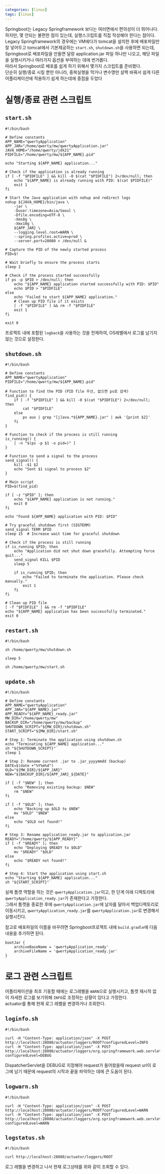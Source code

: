 ```yaml
---
categories: [linux]
tags: [linux]
---
```


Springboot는 Legacy Springframework 보다는 여러면에서 편의성이 더 뛰어나다.  
하지만, 몇 안되는 불편한 점이 있는데, 실행스크립트를 직접 작성해야 한다는 점이다.  
Legacy Springframework의 경우에는 VM에다가 tomcat을 설치한 후에 배포파일만 잘 넣어두고 tomcat에서 기본제공하는 `start.sh`, `shutdown.sh`을 사용하면 되는데, Springboot로 배포파일을 만들면 달랑 application.jar 파일 하나만 나오고, 해당 파일을 실행시키거나 여러가지 옵션을 부여하는 데에 번거롭다.  
따라서 Springboot로 배포를 쉽게 하기 위해서 몇가지 스크립트를 준비했다.  
단순히 실행/종료 시킬 뿐만 아니라, 중복실행을 막거나 변수명만 살짝 바꿔서 쉽게 다른 어플리케이션에 적용하기 쉽게 하는데에 중점을 두었다

# 실행/종료 관련 스크립트 

## `start.sh`
```shell
#!/bin/bash

# Define constants
APP_NAME="qwertyApplication"
APP_JAR="/home/qwerty/mw/qwertyApplication.jar"
JAVA_HOME="/home/qwerty/jdk21"
PIDFILE="/home/qwerty/mw/${APP_NAME}.pid"

echo "Starting ${APP_NAME} application..."

# Check if the application is already running
if [ -f "$PIDFILE" ] && kill -0 $(cat "$PIDFILE") 2>/dev/null; then
    echo "${APP_NAME} is already running with PID: $(cat $PIDFILE)"
    exit 1
fi

# Start the Java application with nohup and redirect logs
nohup ${JAVA_HOME}/bin/java \
    -jar \
    -Duser.timezone=Asia/Seoul \
    -Dfile.encoding=UTF-8 \
    -Xms8g \
    -Xmx10g \
    ${APP_JAR} \
    --logging.level.root=WARN \
    --spring.profiles.active=prod \
    --server.port=28080 > /dev/null &

# Capture the PID of the newly started process
PID=$!

# Wait briefly to ensure the process starts
sleep 2

# Check if the process started successfully
if ps -p $PID > /dev/null; then
    echo "${APP_NAME} application started successfully with PID: $PID"
    echo $PID > "$PIDFILE"
else
    echo "Failed to start ${APP_NAME} application."
    # Clean up PID file if it exists
    [ -f "$PIDFILE" ] && rm -f "$PIDFILE"
    exit 1
fi

exit 0
```
프로젝트 내에 포함된 `logback`을 사용하는 것을 전제하여, OS레벨에서 로그를 남기지 않는 것으로 설정한다.

## `shutdown.sh`
```shell
#!/bin/bash

# Define constants
APP_NAME="qwertyApplication"
PIDFILE="/home/qwerty/mw/${APP_NAME}.pid"

# Function to find the PID (PID file 우선, 없으면 ps로 검색)
find_pid() {
    if [ -f "$PIDFILE" ] && kill -0 $(cat "$PIDFILE") 2>/dev/null; then
        cat "$PIDFILE"
    else
        ps aux | grep "[j]ava.*${APP_NAME}.jar" | awk '{print $2}'
    fi
}

# Function to check if the process is still running
is_running() {
    [ -n "$(ps -p $1 -o pid=)" ]
}

# Function to send a signal to the process
send_signal() {
    kill -$1 $2
    echo "Sent $1 signal to process $2"
}

# Main script
PID=$(find_pid)

if [ -z "$PID" ]; then
    echo "${APP_NAME} application is not running."
    exit 0
fi

echo "Found ${APP_NAME} application with PID: $PID"

# Try graceful shutdown first (SIGTERM)
send_signal TERM $PID
sleep 15  # Increase wait time for graceful shutdown

# Check if the process is still running
if is_running $PID; then
    echo "Application did not shut down gracefully. Attempting force quit..."
    send_signal KILL $PID
    sleep 5

    if is_running $PID; then
        echo "Failed to terminate the application. Please check manually."
        exit 1
    fi
fi

# Clean up PID file
[ -f "$PIDFILE" ] && rm -f "$PIDFILE"
echo "${APP_NAME} application has been successfully terminated."
exit 0               
```
## `restart.sh`
```shell
#!/bin/bash

sh /home/qwerty/mw/shutdown.sh

sleep 5

sh /home/qwerty/mw/start.sh
```

## `update.sh`
```shell
#!/bin/bash

# Define constants
APP_NAME="qwertyApplication"
APP_JAR="${APP_NAME}.jar"
APP_READY="${APP_NAME}_ready.jar"
MW_DIR="/home/qwerty/mw"
BACKUP_DIR="/home/qwerty/mw/backup"
SHUTDOWN_SCRIPT="${MW_DIR}/shutdown.sh"
START_SCRIPT="${MW_DIR}/start.sh"

# Step 1: Terminate the application using shutdown.sh
echo "Terminating ${APP_NAME} application..."
sh "${SHUTDOWN_SCRIPT}"
sleep 1

# Step 2: Rename current .jar to .jar_yyyymmdd (backup)
DATE=$(date +"%Y%m%d")
OLD="${MW_DIR}/${APP_JAR}"
NEW="${BACKUP_DIR}/${APP_JAR}_${DATE}"

if [ -f "$NEW" ]; then
    echo "Removing existing backup: $NEW"
    rm "$NEW"
fi

if [ -f "$OLD" ]; then
    echo "Backing up $OLD to $NEW"
    mv "$OLD" "$NEW"
else
    echo "$OLD not found!"
fi

# Step 3: Rename application_ready.jar to application.jar
READY="/home/qwerty/${APP_READY}"
if [ -f "$READY" ]; then
    echo "Deploying $READY to $OLD"
    mv "$READY" "$OLD"
else
    echo "$READY not found!"
fi

# Step 4: Start the application using start.sh
echo "Starting ${APP_NAME} application..."
sh "${START_SCRIPT}"
```
실제 톰캣 역할을 하는 것은 `qwertyApplication.jar`이고, 한 단계 아래 디렉토리에 `qwertyApplication_ready.jar`가 존재한다고 가정한다.  
그래서 톰캣을 종료한 후에 `qwertyApplication.jar`에 날자를 달아서 백업디렉토리로 이동시키고, `qwertyApplication_ready.jar`를 `qwertyApplication.jar`로 변경해서 실행시킨다.

참고로 배포파일의 이름을 바꾸려면 Springboot프로젝트 내에 `build.gradle`에 다음 내용을 추가하면 된다.
```properties
bootJar {
    archiveBaseName = 'qwertyApplication_ready'
    archiveFileName = 'qwertyApplication_ready.jar'
}
```

# 로그 관련 스크립트

어플리케이션을 최초 기동할 때에는 로그레벨을 `WARN`으로 실행시키고, 톰캣 재시작 없이 자세한 로그를 보기위해 `INFO`로 조정하는 상황이 있다고 가정한다.  
actuator를 통해 현재 로그 레벨을 변경하거나 조회한다.

## `loginfo.sh`
```shell
#!/bin/bash

curl -H "Content-Type: application/json" -X POST http://localhost:28080/actuator/loggers/ROOT?configuredLevel=INFO
curl -H "Content-Type: application/json" -X POST http://localhost:28080/actuator/loggers/org.springframework.web.servlet.DispatcherServlet?configuredLevel=DEBUG
```
DispatcherServlet을 DEBUG로 지정해야 request가 들어왔을때 request url이 로그에 남기 때문에 request의 시작과 끝을 파악하는 데에 큰 도움이 된다.

## `logwarn.sh`

```shell
#!/bin/bash

curl -H "Content-Type: application/json" -X POST http://localhost:28080/actuator/loggers/ROOT?configuredLevel=WARN
curl -H "Content-Type: application/json" -X POST http://localhost:28080/actuator/loggers/org.springframework.web.servlet.DispatcherServlet?configuredLevel=WARN

```

## `logstatus.sh`
```shell
#!/bin/bash

curl http://localhost:28080/actuator/loggers/ROOT

```
로그 레벨을 변경하고 나서 현재 로그상태를 위와 같이 조회할 수 있다.
